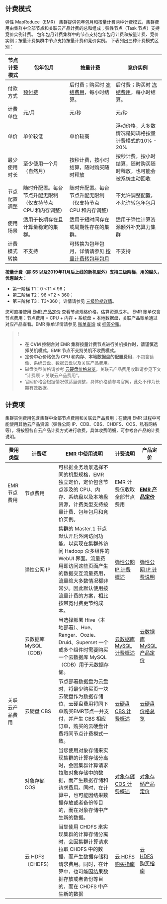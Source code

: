 ## 计费模式
弹性 MapReduce（EMR） 集群提供包年包月和按量计费两种计费模式，集群费用由集群中全部节点和关联云产品计费的总和组成；弹性节点（Task 节点）支持竞价实例计费。
包年包月计费集群中的节点支持包年包月计费和按量计费、竞价实例；按量计费集群中节点支持按量计费和竞价实例。
下表列出三种计费模式区别：
<table>
<thead>
<tr>
<th>节点计费模式</th>
<th>包年包月</th>
<th>按量计费</th>
<th>竞价实例</th>
</tr>
</thead>
<tbody><tr>
<td>付款方式</td>
<td><a href="https://cloud.tencent.com/document/product/555/9618">预付费</a></td>
<td>后付费；购买时 <a href="https://cloud.tencent.com/document/product/555/12039">冻结费用</a>，每小时结算。</td>
<td>后付费；购买时 <a href="https://cloud.tencent.com/document/product/555/12039">冻结费用</a>，每小时结算。</td>
</tr>
<tr>
<td>计费单位</td>
<td>元/月</td>
<td>元/秒</td>
<td>元/秒</td>
</tr>
<tr>
<td>单价</td>
<td>单价较低</td>
<td>单价较高</td>
<td>浮动价格，大多数情况是同规格按量计费模式的10% - 20%</td>
</tr>
<tr>
<td>最少使用时长</td>
<td>至少使用一个月（自然月）</td>
<td>按秒计费，按小时结算，随时购买随时释放</td>
<td>按秒计费，按小时结算，随时购买随时释放，也可能会被系统主动回收</td>
</tr>
<tr>
<td>节点配置调整</td>
<td>随时升配置。每台节点升配无限制（仅支持节点 CPU 和内存调整）</td>
<td>随时升配置。每台节点升配无限制（仅支持节点 CPU 和内存调整）</td>
<td>不允许调整配置，不允许转包年包月</td>
</tr>
<tr>
<td>使用场景</td>
<td>适用于长期存在且计算量稳定的集群。</td>
<td>适用于短时间存在或周期性存在的集群。</td>
<td>适用于弹性计算资源额外补充算力集群</td>
</tr>
<tr>
<td>计费模式转换</td>
<td>不支持</td>
<td>可转换为包年包月，详情请参见 <a href="https://cloud.tencent.com/document/product/589/63396">按量计费转包年包月</a></td>
<td>不支持</td>
</tr>
</tbody></table>

**按量计费（除 S5 以及2019年11月后上线的新机型外）支持三级阶梯，用的越久，优惠越大：**
- 第一阶梯 T1：0 &lt;T1 ≤ 96；
- 第二阶梯 T2：96 &lt;T2 ≤ 360；
- 第三阶梯 T3：T3>360；
详情请参见  [三级阶梯详情](https://cloud.tencent.com/document/product/213/2176)。

您可直接使用 [EMR 产品定价](https://buy.cloud.tencent.com/price/emr) 查看节点规格价格，估算资源成本。
EMR 账单仅含节点费用：节点费用 = CPU + 内存 + 系统盘 + 本地数据盘，关联产品账单通过对应产品查看。EMR 账单详情请参见 [账单查询](https://cloud.tencent.com/document/product/589/54093) 或 [标签分账](https://cloud.tencent.com/document/product/589/76211)。
>! 
>- **在 CVM 控制台对 EMR 集群按量计费节点进行关机操作时，请谨慎选择关机模式，EMR 节点不支持关机不收费模式。**
>- **定价中心价格仅为 CPU 和内存、本地数据盘的配置费用**，不包含镜像、系统云盘、数据云盘以及关联产品费用。
>- 磁盘类型价格请参考 [云硬盘价格总览](https://cloud.tencent.com/document/product/362/2413)，关联云产品费用收取请参见下文 “计费项 > 关联云产品费用”。
>- 官网价格会根据情况做适当调整，具体价格请参考官网，此处不作为长期有效数据。

## 计费项
集群实例费用包含集群中全部节点费用和关联云产品费用；在使用 EMR 过程中可能使用其他云产品资源（弹性公网 IP、CDB、CBS、CHDFS、COS、私有网络等），将按照各自云产品计费方式进行收费，具体收费明细，可参考各产品的计费说明。
<table>
<thead>
<tr>
<th>费用类型</th>
<th>计费项</th>
<th>EMR 中使用说明</th>
<th>计费说明</th>
<th>产品定价</th>
</tr>
</thead>
<tbody><tr>
<td>EMR 节点费用</td>
<td>节点费用</td>
<td>可根据业务场景选择不同的机型规格，EMR 独立定价，定价包含节点涉及的 CPU、内存、系统盘以及本地盘资源，计费类型支持按量计费、包年包月和竞价实例。</td>
<td>EMR 计费仅收取全部节点费用</td>
<td><a href="https://buy.cloud.tencent.com/price/emr"><strong>EMR 产品定价</strong></a></td>
</tr>
<tr>
<td rowspan=5>关联云产品费用</td>
<td>弹性公网 IP</td>
<td>集群的 Master.1 节点默认开启外网访问功能，以实现在集群外访问 Hadoop 众多组件的 WebUI 界面。流量费用即访问这些页面产生的数据交互流量费用，流量绝大多数情况都非常少。因此默认使用按流量计费的方案，相比按带宽付费更节约成本。</td>
<td><a href="https://cloud.tencent.com/document/product/1199/41692">弹性公网 IP 计费概述</a></td>
<td><a href="https://cloud.tencent.com/document/product/213/17156">弹性公网 IP 计费说明</a></td>
</tr>
<tr>
<td>云数据库 MySQL（CDB）</td>
<td>当选择部署 Hive（本地部署）、Hue、Ranger、Oozie、Druid、Superset 一个或多个组件时需要购买一个云数据库 MySQL（CDB）用于元数据存储。</td>
<td><a href="https://cloud.tencent.com/document/product/236/18335">云数据库MySQL计费概述</a></td>
<td><a href="https://buy.cloud.tencent.com/price/cdb/overview?regionId=1&amp;zoneId=100006&amp;engineVersion=8.0&amp;cdbType=Z3&amp;memory=8000&amp;cpu=4&amp;volume=200&amp;goodsNum=1">云数据库 MySQL 产品定价</a></td>
</tr>
<tr>
<td>云硬盘 CBS</td>
<td>节点部署数据盘为云盘时，将最少购买页一块云硬盘作为数据存储位，云硬盘费用将同下单购买EMR节点一并支付，并产生 CBS 相应订单，购买的云硬盘计费将同节点计费模式一致。</td>
<td><a href="https://cloud.tencent.com/document/product/362/32361">云硬盘 CBS 计费概述</a></td>
<td><a href="https://cloud.tencent.com/document/product/362/2413">云硬盘价格总览</a></td>
</tr>
<tr>
<td>对象存储 COS</td>
<td>当您使用对象存储来实现集群的计算存储分离时，会因集群计算请求拉取对象存储中的数据，而产生数据存储和请求费用。同时，在计算中，也可能因结果数据存放或者备份等目的，而在对象存储中产生新的数据。</td>
<td><a href="https://cloud.tencent.com/document/product/436/16871">对象存储 COS 计费概述</a></td>
<td><a href="https://buy.cloud.tencent.com/price/cos">对象存储产品定价</a></td>
</tr>
<tr>
<td>云 HDFS（CHDFS）</td>
<td>当您使用 CHDFS 来实现集群的计算存储分离时，会因集群计算请求拉取 CHDFS 中的数据，而产生数据存储和请求费用。同时，在计算中，也可能因结果数据存放或者备份等目的，而在 CHDFS 中产生新的数据</td>
<td><a href="https://cloud.tencent.com/document/product/1105/36359">云 HDFS 购买指南</a></td>
<td><a href="https://cloud.tencent.com/document/product/1105/36359">云 HDFS 购买指南</a></td>
</tr>
</tbody></table>
